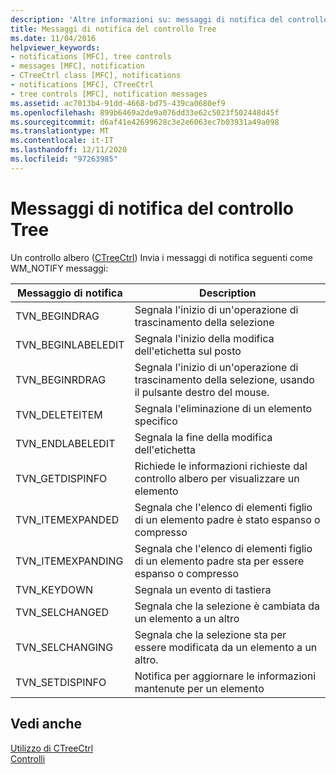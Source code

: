 ```yaml
---
description: 'Altre informazioni su: messaggi di notifica del controllo Tree'
title: Messaggi di notifica del controllo Tree
ms.date: 11/04/2016
helpviewer_keywords:
- notifications [MFC], tree controls
- messages [MFC], notification
- CTreeCtrl class [MFC], notifications
- notifications [MFC], CTreeCtrl
- tree controls [MFC], notification messages
ms.assetid: ac7013b4-91dd-4668-bd75-439ca0680ef9
ms.openlocfilehash: 899b6469a2de9a076dd33e62c5023f502448d45f
ms.sourcegitcommit: d6af41e42699628c3e2e6063ec7b03931a49a098
ms.translationtype: MT
ms.contentlocale: it-IT
ms.lasthandoff: 12/11/2020
ms.locfileid: "97263985"
---
```

# <a name="tree-control-notification-messages"></a>Messaggi di notifica del controllo Tree

Un controllo albero ([CTreeCtrl](../mfc/reference/ctreectrl-class.md)) Invia i messaggi di notifica seguenti come WM_NOTIFY messaggi:

|Messaggio di notifica|Description|
|--------------------------|-----------------|
|TVN_BEGINDRAG|Segnala l'inizio di un'operazione di trascinamento della selezione|
|TVN_BEGINLABELEDIT|Segnala l'inizio della modifica dell'etichetta sul posto|
|TVN_BEGINRDRAG|Segnala l'inizio di un'operazione di trascinamento della selezione, usando il pulsante destro del mouse.|
|TVN_DELETEITEM|Segnala l'eliminazione di un elemento specifico|
|TVN_ENDLABELEDIT|Segnala la fine della modifica dell'etichetta|
|TVN_GETDISPINFO|Richiede le informazioni richieste dal controllo albero per visualizzare un elemento|
|TVN_ITEMEXPANDED|Segnala che l'elenco di elementi figlio di un elemento padre è stato espanso o compresso|
|TVN_ITEMEXPANDING|Segnala che l'elenco di elementi figlio di un elemento padre sta per essere espanso o compresso|
|TVN_KEYDOWN|Segnala un evento di tastiera|
|TVN_SELCHANGED|Segnala che la selezione è cambiata da un elemento a un altro|
|TVN_SELCHANGING|Segnala che la selezione sta per essere modificata da un elemento a un altro.|
|TVN_SETDISPINFO|Notifica per aggiornare le informazioni mantenute per un elemento|

## <a name="see-also"></a>Vedi anche

[Utilizzo di CTreeCtrl](../mfc/using-ctreectrl.md)<br/>
[Controlli](../mfc/controls-mfc.md)
